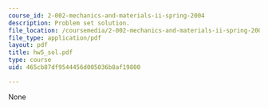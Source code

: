 ```yaml
---
course_id: 2-002-mechanics-and-materials-ii-spring-2004
description: Problem set solution.
file_location: /coursemedia/2-002-mechanics-and-materials-ii-spring-2004/465cb87df9544456d005036b8af19800_hw5_sol.pdf
file_type: application/pdf
layout: pdf
title: hw5_sol.pdf
type: course
uid: 465cb87df9544456d005036b8af19800

---
```

None